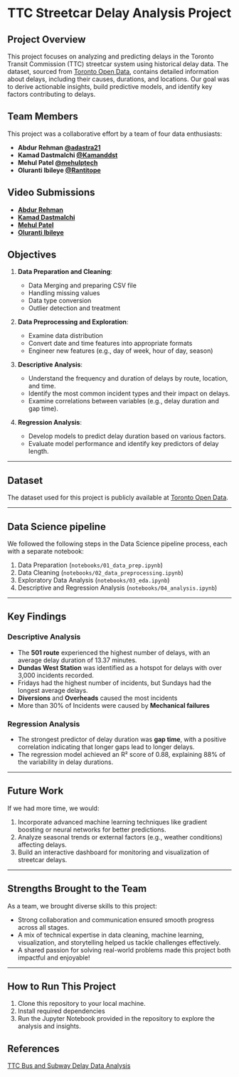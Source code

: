 # TTC Streetcar Delay Analysis Project

## Project Overview

This project focuses on analyzing and predicting delays in the Toronto Transit Commission (TTC) streetcar system using historical delay data. The dataset, sourced from [Toronto Open Data](https://open.toronto.ca/dataset/ttc-streetcar-delay-data/), contains detailed information about delays, including their causes, durations, and locations. Our goal was to derive actionable insights, build predictive models, and identify key factors contributing to delays.

## Team Members

This project was a collaborative effort by a team of four data enthusiasts:

- **Abdur Rehman [@adastra21](https://github.com/adastra21)**
- **Kamad Dastmalchi [@Kamanddst](https://github.com/Kamanddst)**
- **Mehul Patel [@mehulptech](https://github.com/mehulptech)**
- **Oluranti Ibileye [@Rantitope](https://github.com/Rantitope)**

## Video Submissions

- **[Abdur Rehman]()**
- **[Kamad Dastmalchi]()**
- **[Mehul Patel](https://drive.google.com/file/d/19X77LmoSs9dfkaNwa_4b8ldVDgMRkJa_/view)**
- **[Oluranti Ibileye]()**

## Objectives

1. **Data Preparation and Cleaning**:

   - Data Merging and preparing CSV file
   - Handling missing values
   - Data type conversion
   - Outlier detection and treatment

2. **Data Preprocessing and Exploration**:

   - Examine data distribution
   - Convert date and time features into appropriate formats
   - Engineer new features (e.g., day of week, hour of day, season)

3. **Descriptive Analysis**:

   - Understand the frequency and duration of delays by route, location, and time.
   - Identify the most common incident types and their impact on delays.
   - Examine correlations between variables (e.g., delay duration and gap time).

4. **Regression Analysis**:

   - Develop models to predict delay duration based on various factors.
   - Evaluate model performance and identify key predictors of delay length.

---

## Dataset

The dataset used for this project is publicly available at [Toronto Open Data](https://open.toronto.ca/dataset/ttc-streetcar-delay-data/).

---

## Data Science pipeline

We followed the following steps in the Data Science pipeline process, each with a separate notebook:

1. Data Preparation (`notebooks/01_data_prep.ipynb`)
2. Data Cleaning (`notebooks/02_data_preprocessing.ipynb`)
3. Exploratory Data Analysis (`notebooks/03_eda.ipynb`)
4. Descriptive and Regression Analysis (`notebooks/04_analysis.ipynb`)

---

## Key Findings

### Descriptive Analysis

- The **501 route** experienced the highest number of delays, with an average delay duration of 13.37 minutes.
- **Dundas West Station** was identified as a hotspot for delays with over 3,000 incidents recorded.
- Fridays had the highest number of incidents, but Sundays had the longest average delays.
- **Diversions** and **Overheads** caused the most incidents
- More than 30% of Incidents were caused by **Mechanical failures**

### Regression Analysis

- The strongest predictor of delay duration was **gap time**, with a positive correlation indicating that longer gaps lead to longer delays.
- The regression model achieved an R² score of 0.88, explaining 88% of the variability in delay durations.

---

## Future Work

If we had more time, we would:

1. Incorporate advanced machine learning techniques like gradient boosting or neural networks for better predictions.
2. Analyze seasonal trends or external factors (e.g., weather conditions) affecting delays.
3. Build an interactive dashboard for monitoring and visualization of streetcar delays.

---

## Strengths Brought to the Team

As a team, we brought diverse skills to this project:

- Strong collaboration and communication ensured smooth progress across all stages.
- A mix of technical expertise in data cleaning, machine learning, visualization, and storytelling helped us tackle challenges effectively.
- A shared passion for solving real-world problems made this project both impactful and enjoyable!

---

## How to Run This Project

1. Clone this repository to your local machine.
2. Install required dependencies
3. Run the Jupyter Notebook provided in the repository to explore the analysis and insights.

## References

[TTC Bus and Subway Delay Data Analysis](https://github.com/JasonYao3/TTC_transit_delay_proj?tab=readme-ov-file#Summary_of_Findings)
